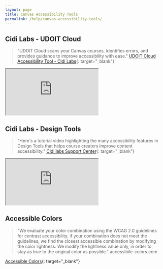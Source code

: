 ```yaml
---
layout: page
title: Canvas Accessibility Tools
permalink: /help/canvas-accessibility-tools/
---
```


## Cidi Labs - UDOIT Cloud

> "UDOIT Cloud scans your Canvas courses, identifies errors, and provides guidance to improve accessibility with ease."
> [UDOIT Cloud Accessibility Tool - Cidi Labs](https://cidilabs.com/landing/udoit-accessibility-tool/){: target="_blank"}

<iframe title="Cidi labs UDOIT Cloud Accessibility Tool" src="https://www.youtube.com/embed/gXA4vD7wuws" allowfullscreen></iframe>

## Cidi Labs - Design Tools

> "Here's a tutorial video highlighting the many accessibility features in Design Tools that helps course creators improve content accessibility."
> [Cidi labs Support Center](https://support.cidilabs.com/support/solutions/articles/14000054564-how-does-design-tools-help-with-accessibility-of-content-){: target="_blank"}

<iframe title="Cidi labs UDOIT Cloud Accessibility Tool" src="https://www.youtube.com/embed/bymc08_O7o4" allowfullscreen></iframe>

## Accessible Colors

> "We evaluate your color combination using the WCAG 2.0 guidelines for contrast accessibility.
If your combination does not meet the guidelines, we find the closest accessible combination by modifying the color lightness.
We modify the lightness value only, in order to stay as true to the original color as possible."
> accessibile-colors.com

[Accessible Colors](https://accessible-colors.com){: target="_blank"}